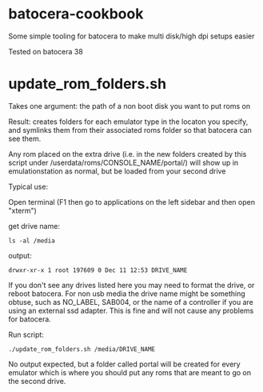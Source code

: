 # batocera-cookbook
Some simple tooling for batocera to make multi disk/high dpi setups easier

Tested on batocera 38

# update_rom_folders.sh
Takes one argument: the path of a non boot disk you want to put roms on

Result: creates folders for each emulator type in the locaton you specify, and symlinks them from their associated roms folder so that batocera can see them. 

Any rom placed on the extra drive (i.e. in the new folders created by this script under /userdata/roms/CONSOLE_NAME/portal/) will show up in emulationstation as normal, but be loaded from your second drive

Typical use:

Open terminal (F1 then go to applications on the left sidebar and then open "xterm")

get drive name:
```
ls -al /media
```

output:
```
drwxr-xr-x 1 root 197609 0 Dec 11 12:53 DRIVE_NAME
```
If you don't see any drives listed here you may need to format the drive, or reboot batocera. For non usb media the drive name might be something obtuse, such as NO_LABEL, SAB004, or the name of a controller if you are using an external ssd adapter. This is fine and will not cause any problems for batocera.

Run script:
```
./update_rom_folders.sh /media/DRIVE_NAME
```

No output expected, but a folder called portal will be created for every emulator which is where you should put any roms that are meant to go on the second drive.

